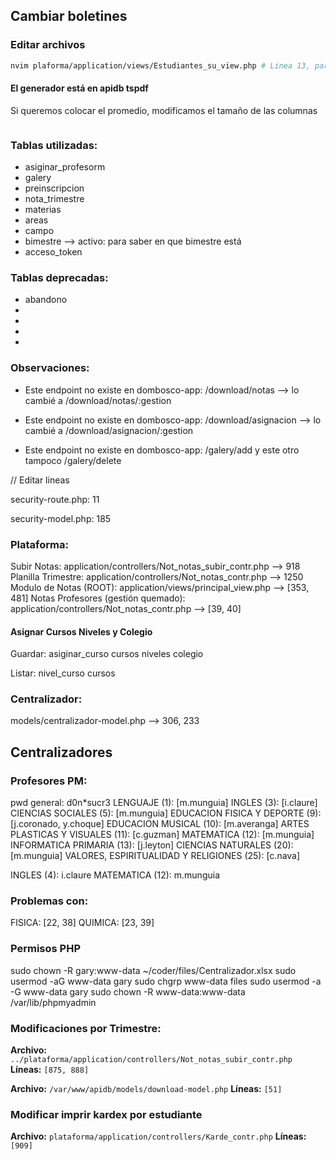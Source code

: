 ## Cambiar boletines

### Editar archivos

```bash
nvim plaforma/application/views/Estudiantes_su_view.php # Linea 13, para el enlace y la 146 para el título
```

#### El generador está en apidb tspdf
Si queremos colocar el promedio, modificamos el tamaño de las columnas
```bash

```

### Tablas utilizadas:

* asiginar_profesorm
* galery
* preinscripcion
* nota_trimestre
* materias
* areas
* campo
* bimestre --> activo: para saber en que bimestre está
* acceso_token

### Tablas deprecadas:

* abandono
* 
* 
* 
* 

### Observaciones:

* Este endpoint no existe en dombosco-app: /download/notas --> lo cambié a /download/notas/:gestion
* Este endpoint no existe en dombosco-app: /download/asignacion --> lo cambié a /download/asignacion/:gestion

* Este endpoint no existe en dombosco-app: /galery/add y este otro tampoco /galery/delete


// Editar lineas

security-route.php: 11


security-model.php: 185

### Plataforma:

Subir Notas: application/controllers/Not_notas_subir_contr.php --> 918
Planilla Trimestre: application/controllers/Not_notas_contr.php --> 1250
Modulo de Notas (ROOT): application/views/principal_view.php --> [353, 481]
Notas Profesores (gestión quemado): application/controllers/Not_notas_contr.php --> [39, 40]

#### Asignar Cursos Niveles y Colegio
Guardar:
asiginar_curso
cursos
niveles
colegio

Listar:
nivel_curso
cursos

### Centralizador:

models/centralizador-model.php  —> 306, 233

## Centralizadores
### Profesores PM:
pwd general: d0n*sucr3
LENGUAJE (1): [m.munguia]
INGLES (3): [i.claure]
CIENCIAS SOCIALES (5): [m.munguia]
EDUCACION FISICA Y DEPORTE (9): [j.coronado, y.choque]
EDUCACION MUSICAL (10): [m.averanga]
ARTES PLASTICAS Y VISUALES (11): [c.guzman]
MATEMATICA (12): [m.munguia]
INFORMATICA PRIMARIA (13): [j.leyton]
CIENCIAS NATURALES (20): [m.munguia]
VALORES, ESPIRITUALIDAD Y RELIGIONES (25): [c.nava]

INGLES (4): i.claure
MATEMATICA (12): m.munguia

### Problemas con:
FISICA: [22, 38]
QUIMICA: [23, 39]

### Permisos PHP
sudo chown -R gary:www-data ~/coder/files/Centralizador.xlsx
sudo usermod -aG www-data gary
sudo chgrp www-data files
sudo usermod -a -G www-data gary
sudo chown -R www-data:www-data /var/lib/phpmyadmin



### Modificaciones por Trimestre:

__Archivo:__ `../plataforma/application/controllers/Not_notas_subir_contr.php`
__Líneas:__ `[875, 888]`

__Archivo:__ `/var/www/apidb/models/download-model.php`
__Líneas:__ `[51]`


### Modificar imprir kardex por estudiante

__Archivo:__ `plataforma/application/controllers/Karde_contr.php`
__Líneas:__ `[909]`
